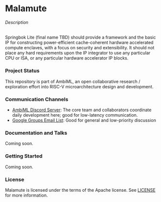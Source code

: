# Malamute

###### Description

Springbok Lite (final name TBD) should provide a framework and the basic IP for constructing power-efficient cache-coherent hardware accelerated compute enclaves, with a focus on security and extensibility. It should not place any hard requirements upon the IP integrator to use any particular CPU or ISA, or any particular hardware accelerator IP blocks.

### Project Status

This repository is part of AmbiML, an open collaborative research / exploration effort into RISC-V microarchitecture design and development.

### Communication Channels
* [AmbiML Discord Server](https://discord.gg/wXRJkHJhGE): The core team and collaborators coordinate daily development here; good for low-latency communication.
* [Google Groups Email List](https://groups.google.com/forum/#!forum/ambiml-discuss): Good for general and low-priority discussion

### Documentation and Talks
Coming soon.

### Getting Started
Coming soon.

### License
Malamute is licensed under the terms of the Apache license. See [LICENSE](LICENSE) for more information.
